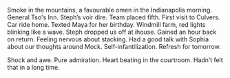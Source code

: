 Smoke in the mountains, a favourable omen in the Indianapolis morning. General Tso's Inn. Steph’s voir dire. Team placed fifth. First visit to Culvers. Car ride home. Texted Maya for her birthday. Windmill farm, red lights blinking like a wave. Steph dropped us off at ihouse. Gained an hour back on return. Feeling nervous about stacking. Had a good talk with Sophia about our thoughts around Mock. Self-infantilization. Refresh for tomorrow. 

Shock and awe. Pure admiration. Heart beating in the courtroom. Hadn’t felt that in a long time.